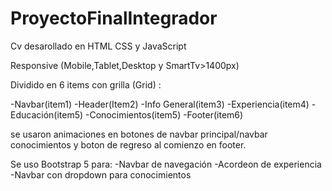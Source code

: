 # ProyectoFinalIntegrador
Cv desarollado en HTML CSS y JavaScript

Responsive (Mobile,Tablet,Desktop y SmartTv>1400px)

Dividido en 6 items con grilla (Grid) :

-Navbar(item1)
-Header(Item2)
-Info General(item3)
-Experiencia(item4)
-Educación(item5)
-Conocimientos(item5)
-Footer(item6)

se usaron animaciones en botones de navbar principal/navbar conocimientos y boton de regreso al comienzo en footer.

Se uso Bootstrap 5 para:
-Navbar de navegación
-Acordeon de experiencia
-Navbar con dropdown para conocimientos



